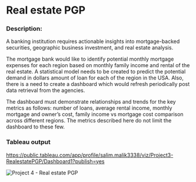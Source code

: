 
# Real estate PGP


### Description:

A banking institution requires actionable insights into mortgage-backed securities, geographic business investment, and real estate analysis. 

The mortgage bank would like to identify potential monthly mortgage expenses for each region based on monthly family income and rental of the real estate.
A statistical model needs to be created to predict the potential demand in dollars amount of loan for each of the region in the USA. Also, there is a need to create a dashboard which would refresh periodically post data retrieval from the agencies.

The dashboard must demonstrate relationships and trends for the key metrics as follows: number of loans, average rental income, monthly mortgage and owner’s cost, family income vs mortgage cost comparison across different regions. The metrics described here do not limit the dashboard to these few.

### Tableau output
https://public.tableau.com/app/profile/salim.malik3338/viz/Project3-RealestatePGP/Dashboard1?publish=yes

![Project 4 - Real estate PGP](https://user-images.githubusercontent.com/114754741/230542868-5a4f2ea1-0fa9-4070-ae8b-a95694ebc1d5.png)
